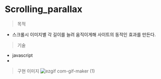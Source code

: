 # Scrolling_parallax
> 목적
- 스크롤시 이미지별 각 길이를 늘려 움직이게해 사이트의 동적인 효과를 만든다.
> 기술
- javascript
- 
> 구현 이미지
![ezgif com-gif-maker (1)](https://user-images.githubusercontent.com/71969709/119879147-dd47bb80-bf65-11eb-9d03-7a2aa32ca9dc.gif)
